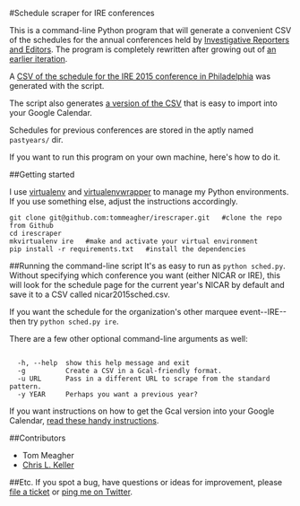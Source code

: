 #Schedule scraper for IRE conferences

This is a command-line Python program that will generate a convenient CSV of the schedules for the annual conferences held by [Investigative Reporters and Editors](http://www.ire.org/). The program is completely rewritten after growing out of [an earlier iteration](https://github.com/tommeagher/Scrapers/tree/master/nicarscraper).

A [CSV of the schedule for the IRE 2015 conference in Philadelphia](https://github.com/tommeagher/irescraper/blob/master/ire2015sched.csv) was generated with the script.

The script also generates [a version of the CSV](https://github.com/tommeagher/irescraper/blob/master/GCAL_ire2015sched.csv) that is easy to import into your Google Calendar.

Schedules for previous conferences are stored in the aptly named ```pastyears/``` dir.

If you want to run this program on your own machine, here's how to do it.

##Getting started

I use [virtualenv](https://virtualenv.pypa.io/en/latest/) and [virtualenvwrapper](https://virtualenvwrapper.readthedocs.org/en/latest/) to manage my Python environments. If you use something else, adjust the instructions accordingly.

```
git clone git@github.com:tommeagher/irescraper.git   #clone the repo from Github
cd irescraper
mkvirtualenv ire   #make and activate your virtual environment
pip install -r requirements.txt   #install the dependencies
```

##Running the command-line script
It's as easy to run as ```python sched.py```. Without specifying which conference you want (either NICAR or IRE), this will look for the schedule page for the current year's NICAR by default and save it to a CSV called nicar2015sched.csv.

If you want the schedule for the organization's other marquee event--IRE--then try ```python sched.py ire```.

There are a few other optional command-line arguments as well: 

``` 
 
  -h, --help  show this help message and exit
  -g          Create a CSV in a Gcal-friendly format.
  -u URL      Pass in a different URL to scrape from the standard pattern.
  -y YEAR     Perhaps you want a previous year?
```

If you want instructions on how to get the Gcal version into your Google Calendar, [read these handy instructions](https://github.com/tommeagher/irescraper/blob/master/GCAL_README.md). 

##Contributors

* Tom Meagher
* [Chris L. Keller](https://github.com/chrislkeller)

##Etc.
If you spot a bug, have questions or ideas for improvement, please [file a ticket](https://github.com/tommeagher/irescraper/issues) or [ping me on Twitter](http://www.twitter.com/ultracasual/).